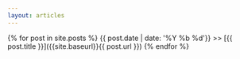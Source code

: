 ```yaml
---
layout: articles
---
```



{% for post in site.posts %}
  {{ post.date | date: '%Y %b %d'}} >> [{{ post.title }}]({{site.baseurl}}{{ post.url }})
{% endfor %}